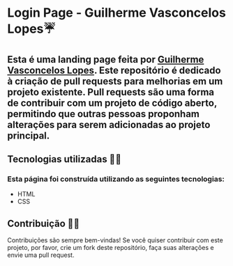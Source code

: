 # Login Page - Guilherme Vasconcelos Lopes☔
## Esta é uma landing page feita por <a href="https://github.com/Guihhh-Lopes">Guilherme Vasconcelos Lopes</a>. Este repositório é dedicado à criação de pull requests para melhorias em um projeto existente. Pull requests são uma forma de contribuir com um projeto de código aberto, permitindo que outras pessoas proponham alterações para serem adicionadas ao projeto principal. 

## Tecnologias utilizadas 👨‍💻
### Esta página foi construída utilizando as seguintes tecnologias:

- HTML<br>
- CSS<br>

## Contribuição ✍🏼
Contribuições são sempre bem-vindas! Se você quiser contribuir com este projeto, por favor, crie um fork deste repositório, faça suas alterações e envie uma pull request.
